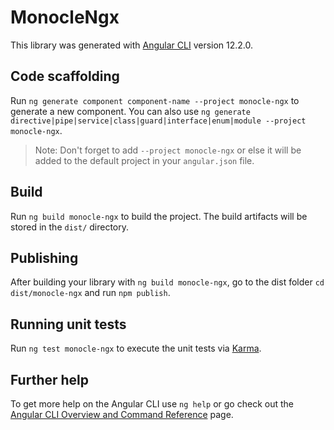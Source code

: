 # MonocleNgx

This library was generated with [Angular CLI](https://github.com/angular/angular-cli) version 12.2.0.

## Code scaffolding

Run `ng generate component component-name --project monocle-ngx` to generate a new component. You can also use `ng generate directive|pipe|service|class|guard|interface|enum|module --project monocle-ngx`.
> Note: Don't forget to add `--project monocle-ngx` or else it will be added to the default project in your `angular.json` file. 

## Build

Run `ng build monocle-ngx` to build the project. The build artifacts will be stored in the `dist/` directory.

## Publishing

After building your library with `ng build monocle-ngx`, go to the dist folder `cd dist/monocle-ngx` and run `npm publish`.

## Running unit tests

Run `ng test monocle-ngx` to execute the unit tests via [Karma](https://karma-runner.github.io).

## Further help

To get more help on the Angular CLI use `ng help` or go check out the [Angular CLI Overview and Command Reference](https://angular.io/cli) page.
